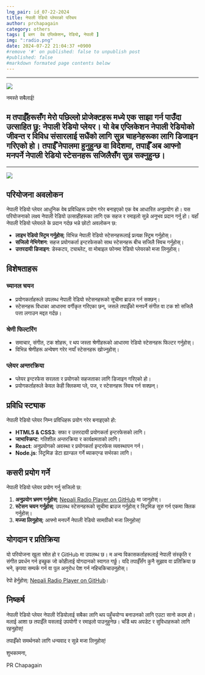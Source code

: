 ```yaml
---
lng_pair: id_07-22-2024
title: नेपाली रेडियो प्लेयरको परिचय
author: prchapagain
category: others
tags: [ ब्लग  वेब एप्लिकेशन, रेडियो, नेपाली ]
img: ":radio.png"
date: 2024-07-22 21:04:37 +0900
#remove '#' on published: false to unpublish post
#published: false
#markdown formated page contents below
---
```

---
![](../assets/img/posts/radio.png)  


नमस्ते सबैलाई!

म तपाईँहरूसँग मेरो पछिल्लो प्रोजेक्टहरू मध्ये एक साझा गर्न पाउँदा उत्साहित छु: नेपाली रेडियो प्लेयर। यो वेब एप्लिकेशन नेपाली रेडियोको जीवन्त र विविध संसारलाई सधैंको लागि सुन्न चाहनेहरूका लागि डिजाइन गरिएको हो। तपाईँ नेपालमा हुनुहुन्छ वा विदेशमा, तपाईँ अब आफ्नो मनपर्ने नेपाली रेडियो स्टेसनहरू सजिलैसँग सुन्न सक्नुहुन्छ।
---

---
![](../assets/img/posts/radio_player.png)  


## परियोजना अवलोकन

नेपाली रेडियो प्लेयर आधुनिक वेब प्रविधिहरू प्रयोग गरेर बनाइएको एक वेब आधारित अनुप्रयोग हो। यस परियोजनाको लक्ष्य नेपाली रेडियो उत्साहीहरूका लागि एक सहज र रमाइलो सुन्ने अनुभव प्रदान गर्नु हो। यहाँ नेपाली रेडियो प्लेयरले के प्रदान गर्दछ भन्ने छोटो अवलोकन छ:

- **लाइभ रेडियो स्ट्रिम गर्नुहोस्**: विभिन्न नेपाली रेडियो स्टेसनहरूलाई प्रत्यक्ष स्ट्रिम गर्नुहोस्।
- **सजिलो नेभिगेशन**: सहज प्रयोगकर्ता इन्टरफेसको साथ स्टेसनहरू बीच सजिलै स्विच गर्नुहोस्।
- **उत्तरदायी डिजाइन**: डेस्कटप, ट्याब्लेट, वा मोबाइल फोनमा रेडियो प्लेयरको मजा लिनुहोस्।

## विशेषताहरू

### च्यानल चयन

- प्रयोगकर्ताहरूले उपलब्ध नेपाली रेडियो स्टेसनहरूको सूचीमा ब्राउज गर्न सक्छन्।
- स्टेसनहरू विधाका आधारमा वर्गीकृत गरिएका छन्, जसले तपाईँको मनपर्ने संगीत वा टक शो सजिलै पत्ता लगाउन मद्दत गर्दछ।

### श्रेणी फिल्टरिंग

- समाचार, संगीत, टक शोहरू, र थप जस्ता श्रेणीहरूको आधारमा रेडियो स्टेसनहरू फिल्टर गर्नुहोस्।
- विभिन्न श्रेणीहरू अन्वेषण गरेर नयाँ स्टेसनहरू खोज्नुहोस्।

### प्लेयर अन्तरक्रिया

- प्लेयर इन्टरफेस सरलता र प्रयोगको सहजताका लागि डिजाइन गरिएको हो।
- प्रयोगकर्ताहरूले केवल केही क्लिकमा प्ले, पज, र स्टेसनहरू स्विच गर्न सक्छन्।

## प्रविधि स्ट्याक

नेपाली रेडियो प्लेयर निम्न प्रविधिहरू प्रयोग गरेर बनाइएको हो:

- **HTML5 & CSS3**: सफा र उत्तरदायी प्रयोगकर्ता इन्टरफेसको लागि।
- **जाभास्क्रिप्ट**: गतिशील अन्तरक्रिया र कार्यक्षमताको लागि।
- **React**: अनुप्रयोगको अवस्था र प्रयोगकर्ता इन्टरफेस व्यवस्थापन गर्न।
- **Node.js**: स्ट्रिमिङ डेटा ह्यान्डल गर्ने ब्याकएन्ड सर्भरका लागि।

## कसरी प्रयोग गर्ने

नेपाली रेडियो प्लेयर प्रयोग गर्नु सजिलो छ:

1. **अनुप्रयोग भ्रमण गर्नुहोस्**: [Nepali Radio Player on GitHub](https://github.com/prchapagain/nepali-radio-player) मा जानुहोस्।
2. **स्टेसन चयन गर्नुहोस्**: उपलब्ध स्टेसनहरूको सूचीमा ब्राउज गर्नुहोस् र स्ट्रिमिङ सुरु गर्न एकमा क्लिक गर्नुहोस्।
3. **मज्जा लिनुहोस्**: आफ्नो मनपर्ने नेपाली रेडियो सामग्रीको मजा लिनुहोस्!

## योगदान र प्रतिक्रिया

यो परियोजना खुला स्रोत हो र GitHub मा उपलब्ध छ। म अन्य विकासकर्ताहरूलाई नेपाली संस्कृति र संगीत प्रवर्धन गर्न इच्छुक जो कोहीलाई योगदानको स्वागत गर्छु। यदि तपाईँसँग कुनै सुझाव वा प्रतिक्रिया छ भने, कृपया सम्पर्क गर्न वा पुल अनुरोध पेश गर्न नहिचकिचाउनुहोस्।

रेपो हेर्नुहोस्: [Nepali Radio Player on GitHub](https://github.com/prchapagain/nepali-radio-player)।

## निष्कर्ष

नेपाली रेडियो प्लेयर नेपाली रेडियोलाई सबैका लागि थप पहुँचयोग्य बनाउनको लागि एउटा सानो कदम हो। मलाई आशा छ तपाईँले यसलाई उपयोगी र रमाइलो पाउनुहुनेछ। चाँडै थप अपडेट र सुविधाहरूको लागि रहनुहोस्!

तपाईँको समर्थनको लागि धन्यवाद र सुन्ने मजा लिनुहोस्!

शुभकामना,

PR Chapagain